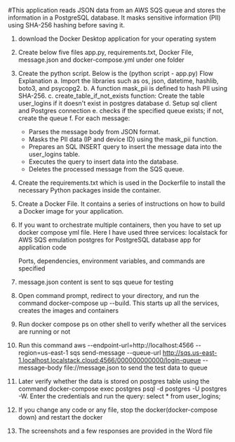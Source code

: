 #This application reads JSON data from an AWS SQS queue and stores the information in a PostgreSQL database. It masks sensitive information (PII) using SHA-256 hashing before saving it.

1. download the Docker Desktop application for your operating system
2. Create below five files app.py, requirements.txt, Docker File, message.json and docker-compose.yml under one folder
3. Create the python script. Below is the (python script - app.py) Flow Explanation
   a. Import the libraries such as  os, json, datetime, hashlib, boto3, and psycopg2.
   b. A function mask_pii is defined to hash PII using SHA-256.
   c. create_table_if_not_exists function: Create the table user_logins if it doesn't exist in postgres database
   d. Setup sql client and Postgres connection
   e. checks if the specified queue exists; if not, create the queue
   f. For each message:
	- Parses the message body from JSON format.
	- Masks the PII data (IP and device ID) using the mask_pii function.
	- Prepares an SQL INSERT query to insert the message data into the user_logins table.
	- Executes the query to insert data into the database.
	- Deletes the processed message from the SQS queue.
4. Create the requirements.txt which is used in the Dockerfile to install the necessary Python packages inside the container.
5. Create a Docker File. It contains a series of instructions on how to build a Docker image for your application.
6. If you want to orchestrate multiple containers, then you have to set up docker compose yml file. Here I have used three services:
   localstack for AWS SQS emulation
   postgres for PostgreSQL database
   app for application code

   Ports, dependencies, environment variables, and commands are specified
7. message.json content is sent to sqs queue for testing
8. Open command prompt, redirect to your directory, and run the command docker-compose up --build. This starts up all the services, creates the images and        containers
9. Run docker compose ps on other shell to verify whether all the services are running or not
10. Run this command aws --endpoint-url=http://localhost:4566 --region=us-east-1 sqs send-message --queue-url http://sqs.us-east-1.localhost.localstack.cloud:4566/000000000000/login-queue --message-body file://message.json to send the test data to queue
11. Later verify whether the data is stored on postgres table using the command docker-compose exec postgres psql -d postgres -U postgres -W. 
    Enter the credentials and run the query: select * from user_logins;
12. If you change any code or any file, stop the docker(docker-compose down) and restart the docker
13. The screenshots and a few responses are provided in the Word file
